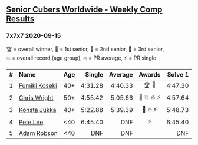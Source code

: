 <style>table {white-space: nowrap;}</style>
<link rel="stylesheet" type="text/css" href="/scw-comp/css/flags.css" />

## [Senior Cubers Worldwide - Weekly Comp Results](/scw-comp/results/)
### 7x7x7 2020-09-15

<span style="white-space: nowrap;">🏆 = overall winner</span>, <span style="white-space: nowrap;">🥇 = 1st senior</span>, <span style="white-space: nowrap;">🥈 = 2nd senior</span>, <span style="white-space: nowrap;">🥉 = 3rd senior</span>, <span style="white-space: nowrap;">💥 = overall record (age group)</span>, <span style="white-space: nowrap;">🔥 = PR average</span>, <span style="white-space: nowrap;">⚡ = PR single</span>.

| # | Name | Age | Single | Average | Awards | Solve 1 | Solve 2 | Solve 3 | Video |
| :--: | :-- | :--: | --: | --: | :--: | --: | --: | --: | :-- |
| 1 | [Fumiki Koseki](../../persons/fumiki_koseki/777.md) | 40+ | 4:31.28 | 4:40.33 | 🏆 🥇 | 4:47.30 | 4:42.40 | 4:31.28 | [Desktop](https://www.facebook.com/events/655903882008117/permalink/659481641650341) / [Mobile](https://m.facebook.com/events/655903882008117?view=permalink&id=659481641650341) |
| 2 | [Chris Wright](../../persons/chris_wright/777.md) | 50+ | 4:55.42 | 5:05.66 | 🥈 💥 🔥 ⚡ | 4:57.64 | 5:23.91 | 4:55.42 | [Desktop](https://www.facebook.com/christopher.wright.94617999/videos/10157654181102874) / [Mobile](https://m.facebook.com/christopher.wright.94617999/videos/10157654181102874) |
| 3 | [Konsta Jukka](../../persons/konsta_jukka/777.md) | 40+ | 5:22.88 | 5:39.39 | 🥉 🔥 ⚡ | 5:48.73 | 5:46.55 | 5:22.88 | [Desktop](https://www.facebook.com/events/655903882008117/permalink/662009514730887) / [Mobile](https://m.facebook.com/events/655903882008117?view=permalink&id=662009514730887) |
| 4 | [Pete Lee](../../persons/pete_lee/777.md) | <40 | 6:45.40 | DNF | ⚡ | 6:45.40 | 7:26.40 | DNS | [Desktop](https://www.facebook.com/events/655903882008117/permalink/656542655277573) / [Mobile](https://m.facebook.com/events/655903882008117?view=permalink&id=656542655277573) |
| 5 | [Adam Robson](../../persons/adam_robson/777.md) | <40 | DNF | DNF |  | DNF | DNS | DNS | [Desktop](https://www.facebook.com/100005428097972/videos/1469477763243146) / [Mobile](https://m.facebook.com/100005428097972/videos/1469477763243146) |

<!-- Global site tag (gtag.js) - Google Analytics -->
<script async src="https://www.googletagmanager.com/gtag/js?id=UA-86348435-3"></script>
<script>window.dataLayer = window.dataLayer || []; function gtag() {dataLayer.push(arguments);} gtag('js', new Date()); gtag('config', 'UA-86348435-3');</script>
